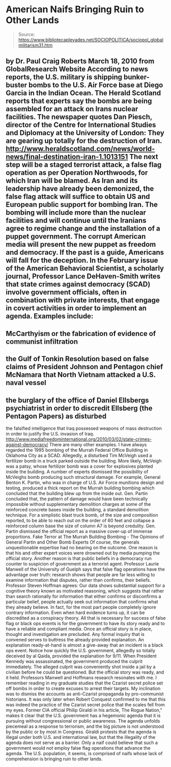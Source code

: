 # American Naifs Bringing Ruin to Other Lands

> Source: https://www.bibliotecapleyades.net/SOCIOPOLITICA/sociopol_globalmilitarism31.htm

by Dr. Paul Craig Roberts
March 18, 2010
from
GlobalResearch Website
According to news reports, the U.S. military is shipping bunker-buster
bombs to the U.S. Air Force base at Diego Garcia in the Indian Ocean. The
Herald Scotland reports that experts say the bombs are being assembled for
an attack on Irans nuclear facilities.
The newspaper quotes Dan Piesch,
director of the Centre for International Studies and Diplomacy at the
University of London:
They are gearing up totally for the destruction of
Iran.
http://www.heraldscotland.com/news/world-news/final-destination-iran-1.1013151
The next step will be a staged terrorist attack, a false flag operation
as per
Operation Northwoods, for which Iran will be blamed.
As Iran and its
leadership have already been demonized, the false flag attack will suffice
to obtain US and European public support for bombing Iran.
The bombing will
include more than the nuclear facilities and will continue until the
Iranians agree to regime change and the installation of a puppet government.
The corrupt American media will present the new puppet as freedom and
democracy.
If the past is a guide, Americans will fall for the deception. In the
February issue of the American Behavioral Scientist, a scholarly journal,
Professor Lance DeHaven-Smith writes that state crimes against democracy (SCAD)
involve government officials, often in combination with private interests,
that engage in covert activities in order to implement an agenda.
Examples
include:
-
McCarthyism or the fabrication of evidence of communist
infiltration
-
the Gulf of Tonkin Resolution based on false claims of
President Johnson and Pentagon chief McNamara that North Vietnam attacked a
U.S. naval vessel
-
the burglary of the office of Daniel Ellsbergs
psychiatrist in order to discredit Ellsberg (the Pentagon Papers) as
disturbed
-
the falsified intelligence that Iraq possessed weapons of
mass destruction in order to justify the U.S. invasion of Iraq.
http://www.mediafreedominternational.org/2010/03/02/state-crimes-against-democracy/
There are many other examples.
I have always regarded the 1995 bombing of
the Murrah Federal Office Building in Oklahoma City as a SCAD. Allegedly, a
disturbed Tim McVeigh used a fertilizer bomb in a truck parked outside the
building. More likely, McVeigh was a patsy, whose fertilizer bomb was a
cover for explosives planted inside the building.
A number of experts dismissed the possibility of McVeighs bomb producing
such structural damage.
For example, General Benton K. Partin, who was in
charge of U.S. Air Force munitions design and testing, produced a thick
report on the Murrah building bombing which concluded that the building blew
up from the inside out.
Gen. Partin concluded that,
the pattern of damage
would have been technically impossible without supplementary demolition
charges at some of the reinforced concrete bases inside the building, a
standard demolition technique. For a simplistic blast truck bomb, of the
size and composition reported, to be able to reach out on the order of 60
feet and collapse a reinforced column base the size of column A7 is beyond
credulity.
Gen. Partin dismissed the official report as a massive cover-up of immense
proportions.
Fake Terror at The Murrah Building Bombing - The
Opinions of General Partin and Other Bomb Experts
Of course, the generals unquestionable expertise had no bearing on the
outcome.
One reason is that his and other expert voices were drowned out by media
pumping the official story. Another reason is that public beliefs in a
democracy run counter to suspicion of government as a terrorist agent.
Professor Laurie Manwell of the University of Guelph says that false flag
operations have the advantage over truth: research shows that people are
far less willing to examine information that disputes, rather than confirms,
their beliefs.
Professor Steven Hoffman agrees:
Our data shows substantial
support for a cognitive theory known as motivated reasoning, which
suggests that rather than search rationally for information that either
confirms or disconfirms a particular belief, people actually seek out
information that confirms what they already believe. In fact, for the most
part people completely ignore contrary information.
Even when hard evidence
turns up, it can be discredited as a conspiracy theory.
All that is necessary for success of false flag or black ops events is
for the government to have its story ready and to have a reliable and
compliant media. Once an official story is in place, thought and
investigation are precluded. Any formal inquiry that is convened serves to
buttress the already provided explanation.
An explanation ready-at-hand is almost a give-away that an incident is a
black ops event.
Notice how quickly the U.S. government, allegedly so
totally deceived by al Qaida, provided the
explanation for 9/11. When
President Kennedy was assassinated, the government produced the culprit
immediately. The alleged culprit was conveniently shot inside a jail by a
civilian before he could be questioned. But the official story was ready,
and it held.
Professors Manwell and Hoffmans research resonates with me.
I remember
reading in my graduate studies that the Czarist secret police set off bombs
in order to create excuses to arrest their targets. My inclination was to
dismiss the accounts as anti-Czarist propaganda by pro-communist historians.
It was only later when Robert Conquest confirmed to me that this was indeed
the practice of the Czarist secret police that the scales fell from my eyes.
Former CIA official Philip Giraldi in his article, The Rogue Nation," makes it clear that the U.S. government has a hegemonic agenda that it is
pursuing without congressional or public awareness. The agenda unfolds
piecemeal as a response to terrorism, and the big picture is not
understood by the public or by most in Congress.
Giraldi protests that the
agenda is illegal under both U.S. and international law, but that the
illegality of the agenda does not serve as a barrier. Only a naif could
believe that such a government would not employ false flag operations that
advance the agenda.
The U.S. population, it seems, is comprised of naifs whose lack of
comprehension is bringing ruin to other lands.
